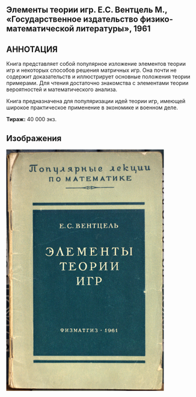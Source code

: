 ## Элементы теории игр. Е.С. Вентцель М., «Государственное издательство физико-математической литературы», 1961

## АННОТАЦИЯ

Книга представляет собой популярное изложение элементов теории игр и некоторых способов решения матричных игр. Она почти не содержит доказательств и иллюстрирует основные положения теории примерами. Для чтения достаточно знакомства с элементами теории вероятностей и математического анализа.

Книга предназначена для популяризации идей теории игр, имеющей широкое практическое применение в экономике и военном деле.

**Тираж:** 40 000 экз.

## Изображения

![001](./assets/images/001.png)
